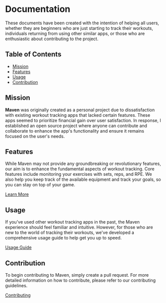 # Documentation
These documents have been created with the intention of helping all users, whether they are beginners who are just starting to track their workouts, individuals returning from using other similar apps, or those who are enthusiastic about contributing to the project.


## Table of Contents
- [Mission](#mission)
- [Features](#features)
- [Usage](#usage)
- [Contribution](#contribution)


## Mission
**Maven** was originally created as a personal project due to dissatisfaction with existing workout tracking apps that lacked certain features. These apps seemed to prioritize financial gain over user satisfaction. In response, I established an open source project where anyone can contribute and collaborate to enhance the app's functionality and ensure it remains focused on the user's needs.


## Features
While Maven may not provide any groundbreaking or revolutionary features, our aim is to enhance the fundamental aspects of workout tracking. Core features include monitoring your exercises with sets, reps, and RPE. We also help you keep track of the available equipment and track your goals, so you can stay on top of your game.

[Learn More](TODO)


## Usage
If you've used other workout tracking apps in the past, the Maven experience should feel familiar and intuitive. However, for those who are new to the world of tracking their workouts, we've developed a comprehensive usage guide to help get you up to speed.

[Usage Guide](TODO)


## Contribution
To begin contributing to Maven, simply create a pull request. For more detailed information on how to contribute, please refer to our contributing guidelines.

[Contributing](/doc/contribution.md)
